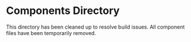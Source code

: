 # Components Directory

This directory has been cleaned up to resolve build issues.
All component files have been temporarily removed.